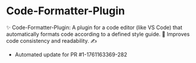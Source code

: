 # Code-Formatter-Plugin
✨ Code-Formatter-Plugin: A plugin for a code editor (like VS Code) that automatically formats code according to a defined style guide. 🧹 Improves code consistency and readability. ✍️


- Automated update for PR #1-1761163369-282